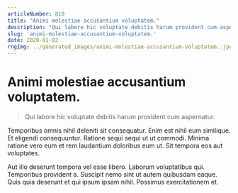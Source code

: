 ```yaml
---
articleNumber: 810
title: "Animi molestiae accusantium voluptatem."
description: "Qui labore hic voluptate debitis harum provident cum aspernatur."
slug: 'animi-molestiae-accusantium-voluptatem.'
date: 2020-01-02
rngImg: ../generated_images/animi-molestiae-accusantium-voluptatem..jpg
---
```


# Animi molestiae accusantium voluptatem.

> Qui labore hic voluptate debitis harum provident cum aspernatur.

Temporibus omnis nihil deleniti sit consequatur. Enim est nihil eum similique. Et eligendi consequuntur. Ratione sequi sequi ut ut commodi. Minima ratione vero eum et rem laudantium doloribus eum ut. Sit tempora eos aut voluptates.
 Aut illo deserunt tempora vel esse libero. Laborum voluptatibus qui. Temporibus provident a. Suscipit nemo sint ut autem quibusdam eaque. Quis quia deserunt et qui ipsum ipsam nihil. Possimus exercitationem et.
